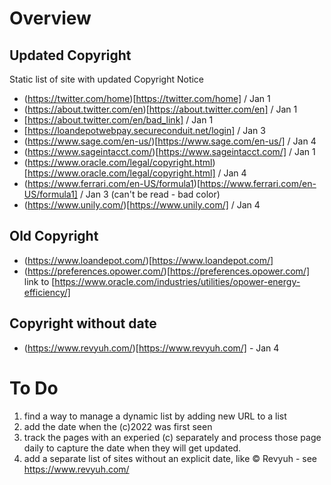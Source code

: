 # Overview

## Updated Copyright
Static list of site with updated Copyright Notice
- (https://twitter.com/home)[https://twitter.com/home] / Jan 1
- (https://about.twitter.com/en)[https://about.twitter.com/en] / Jan 1
- [https://about.twitter.com/en/bad_link] / Jan 1
- [https://loandepotwebpay.secureconduit.net/login] / Jan 3
- (https://www.sage.com/en-us/)[https://www.sage.com/en-us/] / Jan 4
- (https://www.sageintacct.com/)[https://www.sageintacct.com/] / Jan 1
- (https://www.oracle.com/legal/copyright.html)[https://www.oracle.com/legal/copyright.html] / Jan 4
- (https://www.ferrari.com/en-US/formula1)[https://www.ferrari.com/en-US/formula1] / Jan 3 (can't be read - bad color)
- (https://www.unily.com/)[https://www.unily.com/] / Jan 4

## Old Copyright
- (https://www.loandepot.com/)[https://www.loandepot.com/]
- (https://preferences.opower.com/)[https://preferences.opower.com/] link to [https://www.oracle.com/industries/utilities/opower-energy-efficiency/]


## Copyright without date
- (https://www.revyuh.com/)[https://www.revyuh.com/] - Jan 4

# To Do

1. find a way to manage a dynamic list by adding new URL to a list
2. add the date when the (c)2022 was first seen
3. track the pages with an experied (c) separately and process those page daily to capture the date when they will get updated.
4. add a separate list of sites without an explicit date, like © Revyuh - see https://www.revyuh.com/
